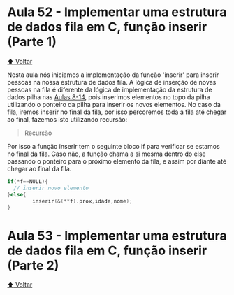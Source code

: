 # Aula 52 - Implementar uma estrutura de dados fila em C, função inserir (Parte 1)

[:arrow_up: Voltar](https://github.com/Geofisicando/C-orientado-a-testes#%C3%ADndice)

Nesta aula nós iniciamos a implementação da função 'inserir' para inserir pessoas na nossa estrutura de dados fila. A lógica de inserção de novas pessoas
na fila é diferente da lógica de implementação da estrutura de dados pilha nas [Aulas 8-14](https://github.com/Geofisicando/C-orientado-a-testes#desenvolvimento-de-uma-pilha-com-tdd), pois inserimos elementos no topo da pilha utilizando o ponteiro da pilha para inserir os novos elementos. No caso da fila, iremos inserir
no final da fila, por isso percoremos toda a fila até chegar ao final, fazemos isto utilizando recursão:

>Recursão

Por isso a função inserir tem o seguinte bloco if para verificar se estamos no final da fila. Caso não, a função chama
a si mesma dentro do else passando o ponteiro para o próximo elemento da fila, e assim por diante até chegar ao final da fila.

```c
if(*f==NULL){
  // inserir novo elemento
}else{
		inserir(&(**f).prox,idade,nome);
}
```



# Aula 53 - Implementar uma estrutura de dados fila em C, função inserir (Parte 2)

[:arrow_up: Voltar](https://github.com/Geofisicando/C-orientado-a-testes#%C3%ADndice)
